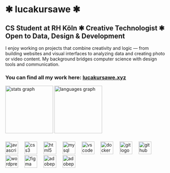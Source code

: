 # ✱ lucakursawe ✱
## CS Student at RH Köln ✱ Creative Technologist ✱ Open to Data, Design & Development

I enjoy working on projects that combine creativity and logic — from building websites and visual interfaces to analyzing data and creating photo or video content. My background bridges computer science with design tools and communication.

### You can find all my work here: [lucakursawe.xyz](https://lucakursawe.xyz)

<div align="left">
  <img src="https://github-readme-stats.vercel.app/api?username=xyzluca&hide_title=true&hide_rank=true&show_icons=true&include_all_commits=true&count_private=true&disable_animations=false&theme=graywhite&locale=en&hide_border=true&order=1" height="150" alt="stats graph"  />
  <img src="https://github-readme-stats.vercel.app/api/top-langs?username=xyzluca&locale=en&hide_title=true&layout=compact&card_width=320&langs_count=5&theme=graywhite&hide_border=true&order=2" height="150" alt="languages graph"  />
</div>

###

<div align="left">
  <img src="https://skillicons.dev/icons?i=js" height="40" alt="javascript logo"  />
  <img width="12" />
  <img src="https://skillicons.dev/icons?i=css" height="40" alt="css3 logo"  />
  <img width="12" />
  <img src="https://skillicons.dev/icons?i=html" height="40" alt="html5 logo"  />
  <img width="12" />
  <img src="https://skillicons.dev/icons?i=mysql" height="40" alt="mysql logo"  />
  <img width="12" />
  <img src="https://skillicons.dev/icons?i=vscode" height="40" alt="vscode logo"  />
  <img width="12" />
  <img src="https://skillicons.dev/icons?i=docker" height="40" alt="docker logo"  />
  <img width="12" />
  <img src="https://skillicons.dev/icons?i=git" height="40" alt="git logo"  />
  <img width="12" />
  <img src="https://skillicons.dev/icons?i=github" height="40" alt="github logo"  />
  <img width="12" />
  <img src="https://skillicons.dev/icons?i=wordpress" height="40" alt="wordpress logo"  />
  <img width="12" />
  <img src="https://skillicons.dev/icons?i=figma" height="40" alt="figma logo"  />
  <img width="12" />
  <img src="https://skillicons.dev/icons?i=ps" height="40" alt="adobephotoshop logo"  />
  <img width="12" />
  <img src="https://skillicons.dev/icons?i=pr" height="40" alt="adobepremierepro logo"  />
</div>

###
